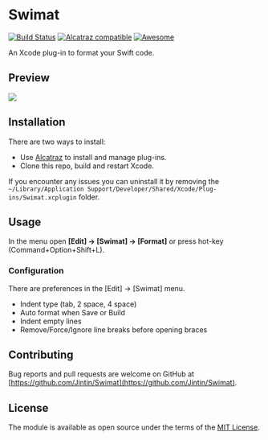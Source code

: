 # Swimat
[![Build Status](https://travis-ci.org/Jintin/Swimat.svg?branch=master)](https://travis-ci.org/Jintin/Swimat)
[![Alcatraz compatible](https://img.shields.io/badge/Alcatraz-compatible-brightgreen.svg)](https://github.com/alcatraz/Alcatraz)
[![Awesome](https://cdn.rawgit.com/sindresorhus/awesome/d7305f38d29fed78fa85652e3a63e154dd8e8829/media/badge.svg)](https://github.com/matteocrippa/awesome-swift)

An Xcode plug-in to format your Swift code.

## Preview
![](./README/preview.gif)

## Installation
There are two ways to install:
- Use [Alcatraz](https://github.com/mneorr/Alcatraz) to install and manage plug-ins.
- Clone this repo, build and restart Xcode.

If you encounter any issues you can uninstall it by removing the `~/Library/Application Support/Developer/Shared/Xcode/Plug-ins/Swimat.xcplugin` folder.

## Usage
In the menu open **[Edit] -> [Swimat] -> [Format]** or press hot-key (Command+Option+Shift+L).

### Configuration
There are preferences in the [Edit] -> [Swimat] menu.
- Indent type (tab, 2 space, 4 space)
- Auto format when Save or Build
- Indent empty lines
- Remove/Force/Ignore line breaks before opening braces

## Contributing
Bug reports and pull requests are welcome on GitHub at [https://github.com/Jintin/Swimat](https://github.com/Jintin/Swimat).

## License
The module is available as open source under the terms of the [MIT License](http://opensource.org/licenses/MIT).
